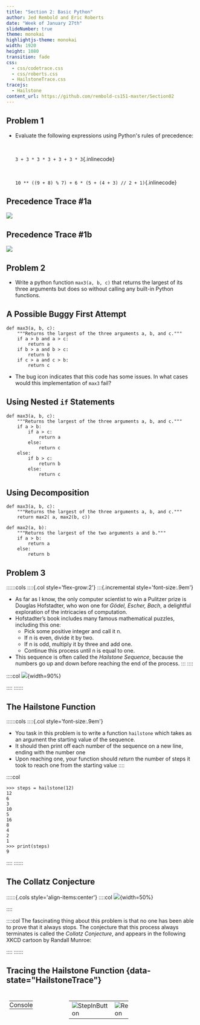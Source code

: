 ```yaml
---
title: "Section 2: Basic Python"
author: Jed Rembold and Eric Roberts
date: "Week of January 27th"
slideNumber: true
theme: monokai
highlightjs-theme: monokai
width: 1920
height: 1080
transition: fade
css:
  - css/codetrace.css
  - css/roberts.css
  - HailstoneTrace.css
tracejs:
  - Hailstone
content_url: https://github.com/rembold-cs151-master/Section02
---
```



## Problem 1
- Evaluate the following expressions using Python's rules of precedence:

  <br>

  `3 + 3 * 3 * 3 + 3 + 3 * 3`{.inlinecode}

  <br>

  `10 ** ((9 + 8) % 7) + 6 * (5 + (4 + 3) // 2 + 1)`{.inlinecode}


## Precedence Trace #1a

![](./images/prob1a.svg)

## Precedence Trace #1b

![](./images/prob1b.svg)

## Problem 2
- Write a python function `max3(a, b, c)` that returns the largest of its three arguments but does so without calling any built-in Python functions.


## A Possible Buggy First Attempt
```{.mypython .badcode style='font-size:.8em'}
def max3(a, b, c):
    """Returns the largest of the three arguments a, b, and c."""
    if a > b and a > c:
        return a
    if b > a and b > c:
        return b
    if c > a and c > b:
        return c
```

- The bug icon indicates that this code has some issues. In what cases would this implementation of `max3` fail?


## Using Nested `if` Statements
```{.mypython style='max-height:900px; font-size:.8em'}
def max3(a, b, c):
    """Returns the largest of the three arguments a, b, and c."""
    if a > b:
        if a > c:
            return a
        else:
            return c
    else:
        if b > c:
            return b
        else:
            return c
```

## Using Decomposition
```{.mypython style='max-height:900px; font-size:.8em'}
def max3(a, b, c):
    """Returns the largest of the three arguments a, b, and c."""
    return max2( a, max2(b, c))

def max2(a, b):
    """Returns the largest of the two arguments a and b."""
    if a > b:
        return a
    else:
        return b
```

## Problem 3
::::::cols
::::{.col style='flex-grow:2'}
:::{.incremental style='font-size:.9em'}
- As far as I know, the only computer scientist to win a Pulitzer prize is Douglas Hofstadter, who won one for _Gödel, Escher, Bach_, a delightful exploration of the intricacies of computation.
- Hofstadter’s book includes many famous mathematical puzzles, including this one:
  - Pick some positive integer and call it n.
  - If n is even, divide it by two.
  - If n is odd, multiply it by three and add one.
  - Continue this process until n is equal to one.
- This sequence is often called the _Hailstone Sequence_, because the numbers go up and down before reaching the end of the process. 
:::
::::

::::col
![](./images/GodelEscherBach.png){width=90%}

::::
::::::

## The Hailstone Function
::::::cols
::::{.col style='font-size:.9em'}
- You task in this problem is to write a function `hailstone` which takes as an argument the starting value of the sequence.
- It should then print off each number of the sequence on a new line, ending with the number one
- Upon reaching one, your function should _return_ the number of steps it took to reach one from the starting value
::::

::::col
```{.python-repl style='max-height:900px; font-size:.8em'}
>>> steps = hailstone(12)
12
6
3
10
5
16
8
4
2
1
>>> print(steps)
9
```

::::
::::::


## The Collatz Conjecture
::::::{.cols style='align-items:center'}
::::col
![](https://imgs.xkcd.com/comics/collatz_conjecture.png){width=50%}

::::

::::col
The fascinating thing about this problem is that no one has been able to prove that it always stops. The conjecture that this process always terminates is called the _Collatz Conjecture_, and appears in the following XKCD cartoon by Randall Munroe:

::::
::::::


## Tracing the Hailstone Function {data-state="HailstoneTrace"}

<table id="HailstoneTable">
<tbody style="border:none;">
<tr><td> <div id="HailstoneTrace" style="margin:0px; padding:0px;"></div> </td></tr>
<tr>
  <td>
  <div style="display: flex">
  <table style='flex-grow: 2'>
  <tbody>
  <tr><td style='padding:0px'> <div id="HailstoneBanner" style="margin:0px; padding:0px;">Console</div> </td></tr>
  <tr><td style='padding:0px'> <div id="HailstoneConsole" style="margin:0px; padding:0px;"></div> </td></tr>
  </tbody>
  </table>
  <table class="CTControlStrip" style='flex-grow: 1'>
  <tbody>
  <tr>
  <td>
  <img id=HailstoneTraceStepInButton
       class="CTButton"
       src="images/StepInControl.png"
       alt="StepInButton" />
  </td>
  <td>
  <img id=HailstoneTraceResetButton
       class="CTButton"
       src="images/ResetControl.png"
       alt="ResetButton" />
  </td>
  </tr>
  </tbody>
  </table>
  </div>
</tr>
</tbody>
</table>

